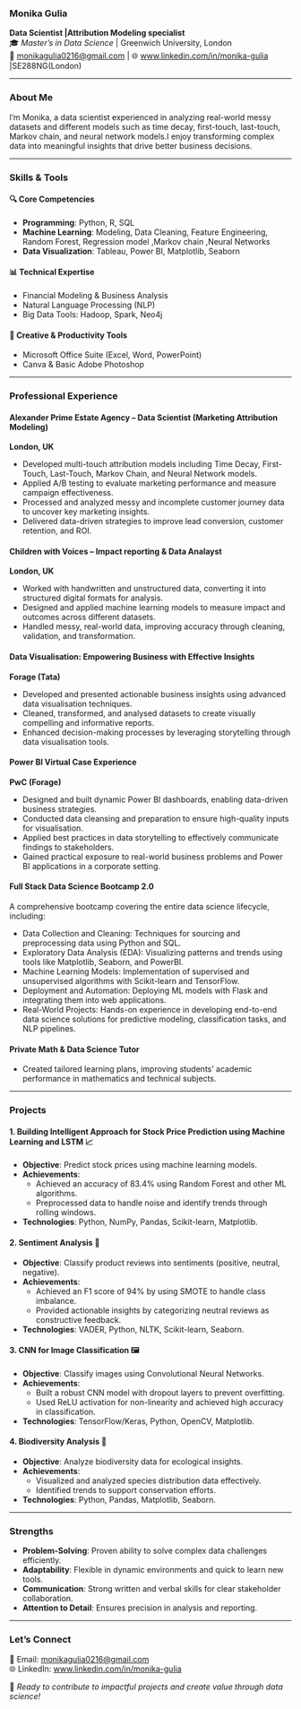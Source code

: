 

### **Monika Gulia**  
**Data Scientist |Attribution Modeling specialist**  
🎓 *Master’s in Data Science* | Greenwich University, London  
📧 monikagulia0216@gmail.com | 🌐 www.linkedin.com/in/monika-gulia |SE288NG(London)

---

### **About Me**  
I’m Monika, a data scientist experienced in analyzing real-world messy datasets and different models such as time decay, first-touch, last-touch, Markov chain, and neural network models.I enjoy transforming complex data into meaningful insights that drive better business decisions.

---

### **Skills & Tools**  

#### 🔍 **Core Competencies**  
- **Programming**: Python, R, SQL  
- **Machine Learning**: Modeling, Data Cleaning, Feature Engineering, Random Forest, Regression model ,Markov chain ,Neural Networks  
- **Data Visualization**: Tableau, Power BI, Matplotlib, Seaborn  

#### 📊 **Technical Expertise**  
- Financial Modeling & Business Analysis  
- Natural Language Processing (NLP)  
- Big Data Tools: Hadoop, Spark, Neo4j  

#### 🎨 **Creative & Productivity Tools**  
- Microsoft Office Suite (Excel, Word, PowerPoint)  
- Canva & Basic Adobe Photoshop  

---

### **Professional Experience**  
#### Alexander Prime Estate Agency – Data Scientist (Marketing Attribution Modeling)
**London, UK**
- Developed multi-touch attribution models including Time Decay, First-Touch, Last-Touch, Markov Chain, and Neural Network models.
- Applied A/B testing to evaluate marketing performance and measure campaign effectiveness.
- Processed and analyzed messy and incomplete customer journey data to uncover key marketing insights.
- Delivered data-driven strategies to improve lead conversion, customer retention, and ROI.

#### Children with Voices – Impact reporting & Data Analayst
**London, UK**
- Worked with handwritten and unstructured data, converting it into structured digital formats for analysis.
- Designed and applied machine learning models to measure impact and outcomes across different datasets.
- Handled messy, real-world data, improving accuracy through cleaning, validation, and transformation.


#### Data Visualisation: Empowering Business with Effective Insights
**Forage (Tata)**  
- Developed and presented actionable business insights using advanced data visualisation techniques.  
- Cleaned, transformed, and analysed datasets to create visually compelling and informative reports.  
- Enhanced decision-making processes by leveraging storytelling through data visualisation tools.

#### **Power BI Virtual Case Experience**  
**PwC (Forage)**  
- Designed and built dynamic Power BI dashboards, enabling data-driven business strategies.  
- Conducted data cleansing and preparation to ensure high-quality inputs for visualisation.  
- Applied best practices in data storytelling to effectively communicate findings to stakeholders.  
- Gained practical exposure to real-world business problems and Power BI applications in a corporate setting.  

#### **Full Stack Data Science Bootcamp 2.0**
A comprehensive bootcamp covering the entire data science lifecycle, including:
- Data Collection and Cleaning: Techniques for sourcing and preprocessing data using Python and SQL.
- Exploratory Data Analysis (EDA): Visualizing patterns and trends using tools like Matplotlib, Seaborn, and PowerBI.
- Machine Learning Models: Implementation of supervised and unsupervised algorithms with Scikit-learn and TensorFlow.
- Deployment and Automation: Deploying ML models with Flask and integrating them into web applications.
- Real-World Projects: Hands-on experience in developing end-to-end data science solutions for predictive modeling, classification tasks, and NLP pipelines.
  
#### **Private Math & Data Science Tutor**  
- Created tailored learning plans, improving students’ academic performance in mathematics and technical subjects.  

---

### **Projects**  

#### **1. Building Intelligent Approach for Stock Price Prediction using Machine Learning and LSTM  📈**  
- **Objective**: Predict stock prices using machine learning models.  
- **Achievements**:  
  - Achieved an accuracy of 83.4% using Random Forest and other ML algorithms.  
  - Preprocessed data to handle noise and identify trends through rolling windows.  
- **Technologies**: Python, NumPy, Pandas, Scikit-learn, Matplotlib.  

#### **2. Sentiment Analysis 📝**  
- **Objective**: Classify product reviews into sentiments (positive, neutral, negative).  
- **Achievements**:  
  - Achieved an F1 score of 94% by using SMOTE to handle class imbalance.  
  - Provided actionable insights by categorizing neutral reviews as constructive feedback.  
- **Technologies**: VADER, Python, NLTK, Scikit-learn, Seaborn.  

#### **3. CNN for Image Classification 🖼️**  
- **Objective**: Classify images using Convolutional Neural Networks.  
- **Achievements**:  
  - Built a robust CNN model with dropout layers to prevent overfitting.  
  - Used ReLU activation for non-linearity and achieved high accuracy in classification.  
- **Technologies**: TensorFlow/Keras, Python, OpenCV, Matplotlib.  

#### **4. Biodiversity Analysis 🌱**  
- **Objective**: Analyze biodiversity data for ecological insights.  
- **Achievements**:  
  - Visualized and analyzed species distribution data effectively.  
  - Identified trends to support conservation efforts.  
- **Technologies**: Python, Pandas, Matplotlib, Seaborn.  

---

### **Strengths**  
- **Problem-Solving**: Proven ability to solve complex data challenges efficiently.  
- **Adaptability**: Flexible in dynamic environments and quick to learn new tools.  
- **Communication**: Strong written and verbal skills for clear stakeholder collaboration.  
- **Attention to Detail**: Ensures precision in analysis and reporting.  

---

### **Let’s Connect**  
📧 Email: monikagulia0216@gmail.com  
🌐 LinkedIn: www.linkedin.com/in/monika-gulia 

🚀 *Ready to contribute to impactful projects and create value through data science!*  

